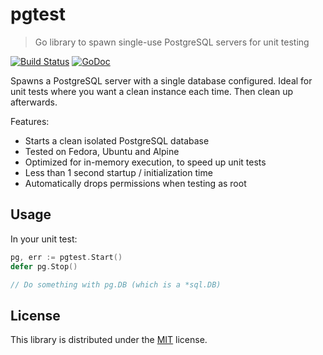 # pgtest

> Go library to spawn single-use PostgreSQL servers for unit testing

[![Build Status](https://github.com/rubenv/pgtest/workflows/Test/badge.svg)](https://github.com/rubenv/pgtest/actions) [![GoDoc](https://godoc.org/github.com/rubenv/pgtest?status.png)](https://godoc.org/github.com/rubenv/pgtest)

Spawns a PostgreSQL server with a single database configured. Ideal for unit
tests where you want a clean instance each time. Then clean up afterwards.

Features:

* Starts a clean isolated PostgreSQL database
* Tested on Fedora, Ubuntu and Alpine
* Optimized for in-memory execution, to speed up unit tests
* Less than 1 second startup / initialization time
* Automatically drops permissions when testing as root

## Usage

In your unit test:
```go
pg, err := pgtest.Start()
defer pg.Stop()

// Do something with pg.DB (which is a *sql.DB)
```

## License

This library is distributed under the [MIT](LICENSE) license.

